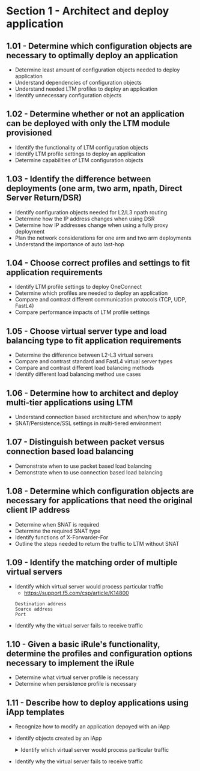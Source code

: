 # Section 1 - Architect and deploy application

## 1.01 - Determine which configuration objects are necessary to optimally deploy an application

- Determine least amount of configuration objects needed to deploy application
- Understand dependencies of configuration objects
- Understand needed LTM profiles to deploy an application
- Identify unnecessary configuration objects

## 1.02 - Determine whether or not an application can be deployed with only the LTM module provisioned

- Identify the functionality of LTM configuration objects
- Identify LTM profile settings to deploy an application
- Determine capabilities of LTM configuration objects

## 1.03 - Identify the difference between deployments (one arm, two arm, npath, Direct Server Return/DSR)

- Identify configuration objects needed for L2/L3 npath routing
- Determine how the IP address changes when using DSR
- Determine how IP addresses change when using a fully proxy deployment
- Plan the network considerations for one arm and two arm deployments
- Understand the importance of auto last-hop

## 1.04 - Choose correct profiles and settings to fit application requirements

- Identify LTM profile settings to deploy OneConnect
- Determine which profiles are needed to deploy an application
- Compare and contrast different communication protocols (TCP, UDP, FastL4)
- Compare performance impacts of LTM profile settings

## 1.05 - Choose virtual server type and load balancing type to fit application requirements

- Determine the difference between L2-L3 virtual servers
- Compare and contrast standard and FastL4 virtual server types
- Compare and contrast different load balancing methods
- Identify different load balancing method use cases

## 1.06 - Determine how to architect and deploy multi-tier applications using LTM

- Understand connection based architecture and when/how to apply
- SNAT/Persistence/SSL settings in multi-tiered environment

## 1.07 - Distinguish between packet versus connection based load balancing

- Demonstrate when to use packet based load balancing
- Demonstrate when to use connection based load balancing

## 1.08 - Determine which configuration objects are necessary for applications that need the original client IP address

- Determine when SNAT is required
- Determine the required SNAT type
- Identify functions of X-Forwarder-For
- Outline the steps needed to return the traffic to LTM without SNAT

## 1.09 - Identify the matching order of multiple virtual servers

- Identify which virtual server would process particular traffic  
    - https://support.f5.com/csp/article/K14800  
    ```
    Destination address  
    Source address  
    Port  
    ```
- Identify why the virtual server fails to receive traffic

## 1.10 - Given a basic iRule's functionality, determine the profiles and configuration options necessary to implement the iRule

- Determine what virtual server profile is necessary
- Determine when persistence profile is necessary

## 1.11 - Describe how to deploy applications using iApp templates

- Recognize how to modify an application depoyed with an iApp
- Identify objects created by an iApp

    <details><summary>Identify which virtual server would process particular traffic</summary>
        <p>
            - https://support.f5.com/csp/article/K14800  
            ```
            Destination address  
            Source address  
            Port  
            ```

        </p>
    </details>

- Identify why the virtual server fails to receive traffic
